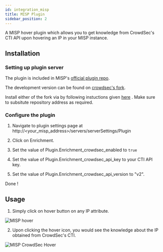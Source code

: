 ```yaml
---
id: integration_misp
title: MISP Plugin
sidebar_position: 2
---
```


A MISP hover plugin which allows you to get knowledge from CrowdSec's CTI API upon hovering an IP in your MISP instance.

## Installation

### Setting up plugin server

The plugin is included in MISP's [official plugin repo](https://github.com/MISP/misp-modules).

The development version can be found on [crowdsec's fork](https://github.com/crowdsecurity/misp-modules).

Install either of the fork via by following instuctions given [here](https://github.com/MISP/misp-modules#how-to-install-and-start-misp-modules-in-a-python-virtualenv-recommended)
. Make sure to subsitute repository address as required.

### Configure the plugin

1. Navigate to plugin settings page at http://<your_misp_address>/servers/serverSettings/Plugin

2. Click on Enrichment.

3. Set the value of Plugin.Enrichment_crowdsec_enabled to `true`

4. Set the value of Plugin.Enrichment_crowdsec_api_key to your CTI API key.

5. Set the value of Plugin.Enrichment_crowdsec_api_version to "v2".

Done !


## Usage

1. Simply click on hover button on any IP attribute.

![MISP hover](/img/misp_hover.png)

2. Upon clicking the hover icon, you would see the knowledge about the IP obtained from CrowdSec's CTI.

![MISP CrowdSec Hover](/img/misp_crowdsec_knowledge.png)

